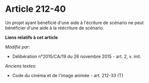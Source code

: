 # Article 212-40

Un projet ayant bénéficié d'une aide à l'écriture de scénario ne peut bénéficier d'une aide à la réécriture de scénario.

**Liens relatifs à cet article**

_Modifié par_:

  - Délibération n°2015/CA/19 du 26 novembre 2015 - art. 2, v. init.

_Anciens textes_:

  - Code du cinéma et de l'image animée - art. 212-33 (T)
